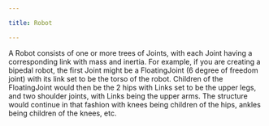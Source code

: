 ```yaml
---

title: Robot

---
```


A Robot consists of one or more trees of Joints, with each Joint having a corresponding link with mass and inertia. 
For example, if you are creating a bipedal robot, the first Joint might be a FloatingJoint (6 degree of freedom joint) with its link set to be the torso of the robot.
Children of the FloatingJoint would then be the 2 hips with Links set to be the upper legs, and two shoulder joints, with Links being the upper arms.
The structure would continue in that fashion with knees being children of the hips, ankles being children of the knees, etc. 